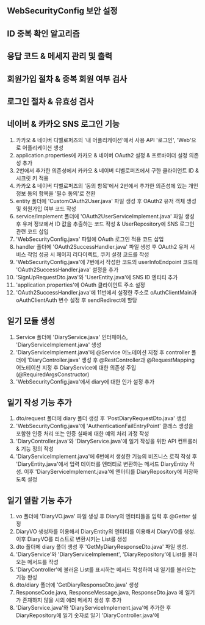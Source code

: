 ## WebSecurityConfig 보안 설정

## ID 중복 확인 알고리즘

## 응답 코드 & 메세지 관리 및 출력

## 회원가입 절차 & 중복 회원 여부 검사

## 로그인 절차 & 유효성 검사

## 네이버 & 카카오 SNS 로그인 기능
1. 카카오 & 네이버 디벨로퍼즈의 '내 어플리케이션'에서 사용 API '로그인', 'Web'으로 어플리케이션 생성
2. application.properties에 카카오 & 네이버 OAuth2 설정 & 프로바이더 설정 의존성 추가
3. 2번에서 추가한 의존성에서 카카오 & 네이버 디벨로퍼즈에서 구한 클라이언트 ID & 시크릿 키 적용
4. 카카오 & 네이버 디벨로퍼즈의 '동의 항목'에서 2번에서 추가한 의존성에 있는 개인정보 동의 항목을 '필수 동의'로 전환
5. entity 폴더에 'CustomOAuth2User.java' 파일 생성 후 OAuth2 유저 객체 생성 및 회원가입 여부 코드 작성
6. service/implement 폴더에 'OAuth2UserServiceImplement.java' 파일 생성 후 유저 정보에서 ID 값을 추출하는 코드 작성 & UserRepository에 SNS 로그인 관련 코드 삽입
7. 'WebSecurityConfig.java' 파일에 OAuth 로그인 적용 코드 삽입
8. handler 폴더에 'OAuth2SuccessHandler.java' 파일 생성 후 OAuth2 유저 서비스 작업 성공 시 페이지 리다이렉트, 쿠키 설정 코드를 작성
9. 'WebSecurityConfig.java'에 7번에서 작성한 코드의 userInfoEndpoint 코드에 'OAuth2SuccessHandler.java' 설정을 추가
10. 'SignUpRequestDto.java'와 'UserEntity.java'에 SNS ID 엔티티 추가
11. 'application.properties'에 OAuth 클라이언트 주소 설정
12. 'OAuth2SuccessHandler.java'에 11번에서 설정한 주소로 oAuthClientMain과 oAuthClientAuth 변수 설정 후 sendRedirect에 할당

## 일기 모듈 생성
1. Service 폴더에 'DiaryService.java' 인터페이스, 'DiaryServiceImplement.java' 생성
2. 'DiaryServiceImplement.java'에 @Service 어노테이션 지정 후 controller 폴더에 'DiaryController.java' 생성 후 @RestController과 @RequestMapping 어노테이션 지정 후 DiaryService에 대한 의존성 주입(@RequiredArgsConstructor)
3. 'WebSecurityConfig.java'에서 diary에 대한 인가 설정 추가

## 일기 작성 기능 추가
1. dto/request 폴더에 diary 폴더 생성 후 'PostDiaryRequestDto.java' 생성
2. 'WebSecurityConfig.java'에 'AuthenticationFailEntryPoint' 클래스 생성을 포함한 인증 처리 또는 인증 실패에 대한 예외 처리 과정 작성
3. 'DiaryController.java'와 'DiaryService.java'에 일기 작성을 위한 API 컨트롤러 & 기능 정의 작성
4. 'DiaryServiceImplement.java'에 6번에서 생성한 기능의 비즈니스 로직 작성 후 'DiaryEntity.java'에서 입력 데이터를 엔터티로 변환하는 메서드 DiaryEntity 작성. 이후 'DiaryServiceImplement.java'에 엔터티를 DiaryRepository에 저장하도록 설정

## 일기 열람 기능 추가
1. vo 폴더에 'DiaryVO.java' 파일 생성 후 Diary의 엔터티들을 입력 후 @Getter 설정
2. DiaryVO 생성자를 이용해서 DiaryEntity의 엔터티를 이용해서 DiaryVO를 생성. 이후 DiaryVO를 리스트로 변환시키는 List<DiaryVO>를 생성
3. dto 폴더에 diary 폴더 생성 후 'GetMyDiaryResponseDto.java' 파일 생성.
4. 'DiaryService'와 'DiaryServiceImplement', 'DiaryRepository'에 List를 불러오는 메서드를 작성
5. 'DiaryController'에 불러온 List를 표시하는 메서드 작성하여 내 일기를 불러오는 기능 완성
6. dto/diary 폴더에 'GetDiaryResponseDto.java' 생성
7. ResponseCode.java, ResponseMessage.java, ResponseDto.java 에 일기가 존재하지 않을 시의 에러 메세지 생성 후 추가
8. 'DiaryService.java'와 'DiaryServiceImplement.java'에 추가한 후 DiaryRepository에 일기 숫자로 일기 'DiaryController.java'에